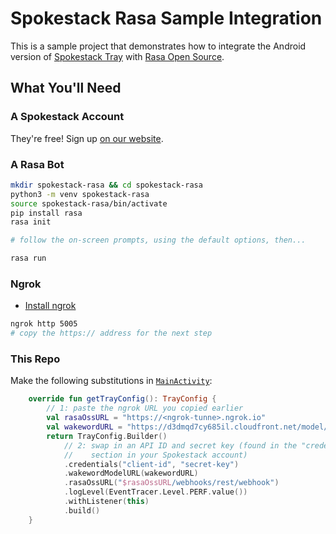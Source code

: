 # Spokestack Rasa Sample Integration

This is a sample project that demonstrates how to integrate the Android version of [Spokestack Tray](https://github.com/spokestack/spokestack-tray-android) with [Rasa Open Source](https://rasa.com/open-source/).


## What You'll Need

### A Spokestack Account

They're free! Sign up [on our website](https://www.spokestack.io/create).

### A Rasa Bot

```bash
mkdir spokestack-rasa && cd spokestack-rasa
python3 -m venv spokestack-rasa
source spokestack-rasa/bin/activate
pip install rasa
rasa init

# follow the on-screen prompts, using the default options, then...

rasa run
```

### Ngrok

- [Install ngrok](https://ngrok.com/download)

```bash
ngrok http 5005
# copy the https:// address for the next step
```

### This Repo

Make the following substitutions in [`MainActivity`](https://github.com/spokestack/rasa-example-android/blob/main/app/src/main/java/io/spokestack/spokestackrasa/MainActivity.kt):

```kotlin
    override fun getTrayConfig(): TrayConfig {
        // 1: paste the ngrok URL you copied earlier
        val rasaOssURL = "https://<ngrok-tunne>.ngrok.io"
        val wakewordURL = "https://d3dmqd7cy685il.cloudfront.net/model/wake/spokestack"
        return TrayConfig.Builder()
            // 2: swap in an API ID and secret key (found in the "credentials"
            //    section in your Spokestack account)
            .credentials("client-id", "secret-key")
            .wakewordModelURL(wakewordURL)
            .rasaOssURL("$rasaOssURL/webhooks/rest/webhook")
            .logLevel(EventTracer.Level.PERF.value())
            .withListener(this)
            .build()
    }
```
